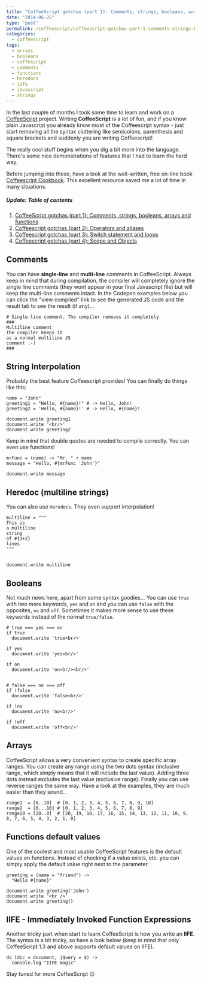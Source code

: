 ```yaml
---
title: "CoffeeScript gotchas (part 1): Comments, strings, booleans, arrays and functions"
date: "2014-06-25"
type: "post"
permalink: /coffeescript/coffeescript-gotchas-part-1-comments-strings-booleans-arrays-and-functions/
categories:
  - coffeescript
tags:
  - arrays
  - booleans
  - coffescript
  - comments
  - functions
  - heredocs
  - iife
  - javascript
  - strings
---
```


In the last couple of months I took some time to learn and work on a [CoffeeScript](http://coffeescript.org/ "CoffeeScript") project. Writing **CoffeeScript** is a lot of fun, and if you know plain Javascript you already know most of the Coffeescript syntax - just start removing all the syntax cluttering like semicolons, parenthesis and square brackets and suddenly you are writing Coffeescript!

The really cool stuff begins when you dig a bit more into the language. There's some nice demonstrations of features that I had to learn the hard way.

Before jumping into these, have a look at the well-written, free on-line book [Coffeescript Cookbook](http://coffeescriptcookbook.com/ "CoffeeScript Cookbook"). This excellent resource saved me a lot of time in many situations.

##### Update: Table of contents

1. [CoffeeScript gotchas (part 1): Comments, strings, booleans, arrays and functions](http://phrappe.com/coffeescript/coffeescript-gotchas-part-1-comments-strings-booleans-arrays-and-functions/)
2. [Coffeescript gotchas (part 2): Operators and aliases](http://phrappe.com/coffeescript/coffeescript-gotchas-part-2-operators-and-aliases/)
3. [Coffeescript gotchas (part 3): Switch statement and loops](http://phrappe.com/coffeescript/coffeescript-gotchas-part-3-switch-statement-and-loops/)
4. [Coffeescript gotchas (part 4): Scope and Objects](http://phrappe.com/coffeescript/coffeescript-gotchas-part-4-scope-and-objects/)

## Comments

You can have **single-line** and **multi-line** comments in CoffeeScript. Always keep in mind that during compilation, the compiler will completely ignore the single line comments (they wont appear in your final Javascript file) but will keep the multi-line comments intact. In the Codepen examples below you can click the "view compiled" link to see the generated JS code and the result tab to see the result (if any)...

```
# Single-line comment. The compiler removes it completely
###
Multiline comment
The compiler keeps it
as a normal multiline JS
comment :-)
###
```

## String Interpolation

Probably the best feature Coffeescript provides! You can finally do things like this:

```
name = "John"
greeting1 = "Hello, #{name}!" # -> Hello, John!
greeting2 = 'Hello, #{name}!' # -> Hello, #{name}!

document.write greeting1
document.write '<br/>'
document.write greeting2
```

Keep in mind that double quotes are needed to compile correctly. You can even use functions!

```
mrFunc = (name) -> "Mr. " + name
message = "Hello, #{mrFunc 'John'}"

document.write message
```

## Heredoc (multiline strings)

You can also use `Heredocs`. They even support interpolation!

```
multiline = """
This is
a multiline
string
of #{3+2}
lines
"""


document.write multiline
```

## Booleans

Not much news here, apart from some syntax goodies... You can use `true` with two more keywords, `yes` and `on` and you can use `false` with the opposites, `no` and `off`. Sometimes it makes more sense to use these keywords instead of the normal `true/false`.

```
# true === yes === on
if true
  document.write 'true<br/>'

if yes
  document.write 'yes<br/>'

if on
  document.write 'on<br/><br/>'


# false === no === off
if !false
  document.write 'false<br/>'

if !no
  document.write 'no<br/>'

if !off
  document.write 'off<br/>'

```

## Arrays

CoffeeScript allows a very convenient syntax to create specific array ranges. You can create any range using the two dots syntax (inclusive range, which simply means that it will include the last value). Adding three dots instead excludes the last value (exclusive range). Finally you can use reverse ranges the same way. Have a look at the examples, they are much easier than they sound...

```
range1  = [0..10]  # [0, 1, 2, 3, 4, 5, 6, 7, 8, 9, 10]
range2  = [0...10] # [0, 1, 2, 3, 4, 5, 6, 7, 8, 9]
range20 = [20..0]  # [20, 19, 18, 17, 16, 15, 14, 13, 12, 11, 10, 9, 8, 7, 6, 5, 4, 3, 2, 1, 0]
```

## Functions default values

One of the coolest and most usable CoffeeScript features is the default values on functions. Instead of checking if a value exists, etc. you can simply apply the default value right next to the parameter.

```
greeting = (name = "friend") ->
  "Hello #{name}"

document.write greeting('John')
document.write '<br />'
document.write greeting()
```

## IIFE - Immediately Invoked Function Expressions

Another tricky part when start to learn CoffeeScript is how you write an **IIFE**. The syntax is a bit tricky, so have a look below (keep in mind that only CoffeeScript 1.3 and above supports default values on IIFE).

```
do (doc = document, jQuery = $) ->
  console.log "IIFE magic"
```

Stay tuned for more CoffeeScript 😉
